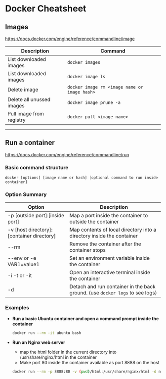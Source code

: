 # **Docker Cheatsheet**

## Images

<https://docs.docker.com/engine/reference/commandline/image>

| Description               | Command                                          |
| ------------------------- | ------------------------------------------------ |
| List downloaded images    | ```docker images```                              |
| List downloaded images    | ```docker image ls```                            |
| Delete image              | ```docker image rm <image name or image hash>``` |
| Delete all unussed images | ```docker image prune -a```                      |
| Pull image from registry  | ```docker pull <image name>```                   |

---

## Run a container

<https://docs.docker.com/engine/reference/commandline/run>

### Basic command structure

```shell
docker [options] [image name or hash] [optional command to run inside container]
```

### Option Summary

| Option                                    | Description                                                                  |
| ----------------------------------------- | ---------------------------------------------------------------------------- |
| -p [outside port]:[inside port]           | Map a port inside the container to outside the container                     |
| -v [host directory]:[container directory] | Map contents of local directory into a directory inside the container        |
| --rm                                      | Remove the container after the container stops                               |
| --env or -e VAR1=value1                   | Set an environment variable inside the container                             |
| -i -t  or -it                             | Open an interactive terminal inside the container                            |
| -d                                        | Detach and run container in the back ground. (use `docker logs` to see logs) |

### Examples

- **Run a basic Ubuntu container and open a command prompt inside the container**

  ```bash
  docker run --rm -it ubuntu bash
  ```

- **Run an Nginx web server**
  - map the html folder in the current directory into /usr/share/nginx/html in the container
  - Make port 80 inside the container available as port 8888 on the host

  ```bash
  docker run --rm -p 8888:80 -v (pwd)/html:/usr/share/nginx/html -d nginx
  ```

